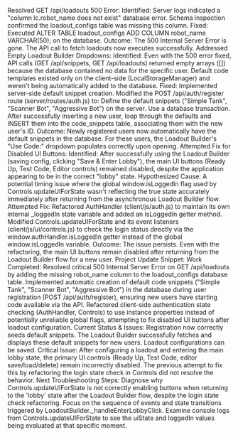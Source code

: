 Resolved GET /api/loadouts 500 Error:
Identified: Server logs indicated a "column lc.robot_name does not exist" database error. Schema inspection confirmed the loadout_configs table was missing this column.
Fixed: Executed ALTER TABLE loadout_configs ADD COLUMN robot_name VARCHAR(50); on the database.
Outcome: The 500 Internal Server Error is gone. The API call to fetch loadouts now executes successfully.
Addressed Empty Loadout Builder Dropdowns:
Identified: Even with the 500 error fixed, API calls (GET /api/snippets, GET /api/loadouts) returned empty arrays ([]) because the database contained no data for the specific user. Default code templates existed only on the client-side (LocalStorageManager) and weren't being automatically added to the database.
Fixed: Implemented server-side default snippet creation. Modified the POST /api/auth/register route (server/routes/auth.js) to:
Define the default snippets ("Simple Tank", "Scanner Bot", "Aggressive Bot") on the server.
Use a database transaction.
After successfully inserting a new user, loop through the defaults and INSERT them into the code_snippets table, associating them with the new user's ID.
Outcome: Newly registered users now automatically have the default snippets in the database. For these users, the Loadout Builder's "Use Code:" dropdown populates correctly upon opening.
Attempted Fix for Disabled UI Buttons:
Identified: After successfully using the Loadout Builder (saving config, clicking "Save & Enter Lobby"), the main UI buttons (Ready Up, Test Code, Editor controls) remained disabled, despite the application appearing to be in the correct "lobby" state.
Hypothesized Cause: A potential timing issue where the global window.isLoggedIn flag used by Controls.updateUIForState wasn't reflecting the true state accurately immediately after returning from the asynchronous Loadout Builder flow.
Attempted Fix:
Refactored AuthHandler (client/js/auth.js) to maintain its own internal _loggedIn state variable and added an isLoggedIn getter method.
Modified Controls.updateUIForState and its event listeners (client/js/ui/controls.js) to check the login status directly via the window.authHandler.isLoggedIn getter instead of the global window.isLoggedIn variable.
Outcome: The issue persists. Even with the refactoring, the main UI buttons remain disabled after returning from the Loadout Builder flow for a new user.
Project Update Snippet:
Work Completed:
Resolved critical 500 Internal Server Error on GET /api/loadouts by adding the missing robot_name column to the loadout_configs database table.
Implemented automatic creation of default code snippets ("Simple Tank", "Scanner Bot", "Aggressive Bot") in the database during user registration (POST /api/auth/register), ensuring new users have starting code available via the API.
Refactored client-side authentication state checking (AuthHandler, Controls) to use instance properties instead of potentially unreliable global flags, attempting to fix disabled UI buttons after loadout configuration.
Current Status & Issues:
Registration now correctly seeds default snippets.
The Loadout Builder successfully fetches and displays these default snippets for new users. Loadout configurations can be saved.
Critical Issue: After configuring a loadout and entering the main lobby state, the primary UI controls (Ready Up, Test Code, editor save/load/delete) remain incorrectly disabled. The previous attempt to fix this by refactoring the login state check in Controls did not resolve the behavior.
Next Troubleshooting Steps:
Diagnose why Controls.updateUIForState is not correctly enabling buttons when returning to the 'lobby' state after the Loadout Builder flow, despite the login state check refactoring. Focus on the sequence of events and state transitions triggered by LoadoutBuilder._handleEnterLobbyClick. Examine console logs from Controls.updateUIForState to see the uiState and loggedIn values being evaluated at that specific moment.